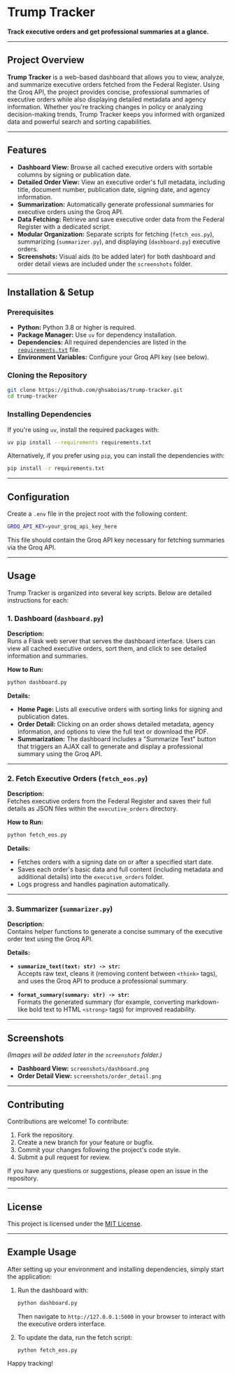 # Trump Tracker

**Track executive orders and get professional summaries at a glance.**

---

## Project Overview

**Trump Tracker** is a web-based dashboard that allows you to view, analyze, and summarize executive orders fetched from the Federal Register. Using the Groq API, the project provides concise, professional summaries of executive orders while also displaying detailed metadata and agency information. Whether you're tracking changes in policy or analyzing decision-making trends, Trump Tracker keeps you informed with organized data and powerful search and sorting capabilities.

---

## Features

- **Dashboard View:** Browse all cached executive orders with sortable columns by signing or publication date.
- **Detailed Order View:** View an executive order's full metadata, including title, document number, publication date, signing date, and agency information.
- **Summarization:** Automatically generate professional summaries for executive orders using the Groq API.
- **Data Fetching:** Retrieve and save executive order data from the Federal Register with a dedicated script.
- **Modular Organization:** Separate scripts for fetching (`fetch_eos.py`), summarizing (`summarizer.py`), and displaying (`dashboard.py`) executive orders.
- **Screenshots:** Visual aids (to be added later) for both dashboard and order detail views are included under the `screenshots` folder.

---

## Installation & Setup

### Prerequisites

- **Python:** Python 3.8 or higher is required.
- **Package Manager:** Use `uv` for dependency installation.
- **Dependencies:** All required dependencies are listed in the [`requirements.txt`](requirements.txt) file.
- **Environment Variables:** Configure your Groq API key (see below).

### Cloning the Repository

```bash
git clone https://github.com/ghsaboias/trump-tracker.git
cd trump-tracker
```

### Installing Dependencies

If you're using `uv`, install the required packages with:

```bash
uv pip install --requirements requirements.txt
```

Alternatively, if you prefer using `pip`, you can install the dependencies with:

```bash
pip install -r requirements.txt
```

---

## Configuration

Create a `.env` file in the project root with the following content:

```bash
GROQ_API_KEY=your_groq_api_key_here
```

This file should contain the Groq API key necessary for fetching summaries via the Groq API.

---

## Usage

Trump Tracker is organized into several key scripts. Below are detailed instructions for each:

### 1. Dashboard (`dashboard.py`)

**Description:**  
Runs a Flask web server that serves the dashboard interface. Users can view all cached executive orders, sort them, and click to see detailed information and summaries.

**How to Run:**

```bash
python dashboard.py
```

**Details:**

- **Home Page:** Lists all executive orders with sorting links for signing and publication dates.
- **Order Detail:** Clicking on an order shows detailed metadata, agency information, and options to view the full text or download the PDF.
- **Summarization:** The dashboard includes a "Summarize Text" button that triggers an AJAX call to generate and display a professional summary using the Groq API.

---

### 2. Fetch Executive Orders (`fetch_eos.py`)

**Description:**  
Fetches executive orders from the Federal Register and saves their full details as JSON files within the `executive_orders` directory.

**How to Run:**

```bash
python fetch_eos.py
```

**Details:**

- Fetches orders with a signing date on or after a specified start date.
- Saves each order's basic data and full content (including metadata and additional details) into the `executive_orders` folder.
- Logs progress and handles pagination automatically.

---

### 3. Summarizer (`summarizer.py`)

**Description:**  
Contains helper functions to generate a concise summary of the executive order text using the Groq API.

**Details:**

- **`summarize_text(text: str) -> str`:**  
  Accepts raw text, cleans it (removing content between `<think>` tags), and uses the Groq API to produce a professional summary.
  
- **`format_summary(summary: str) -> str`:**  
  Formats the generated summary (for example, converting markdown-like bold text to HTML `<strong>` tags) for improved readability.

---

## Screenshots

*(Images will be added later in the `screenshots` folder.)*

- **Dashboard View:** `screenshots/dashboard.png`
- **Order Detail View:** `screenshots/order_detail.png`

---

## Contributing

Contributions are welcome! To contribute:

1. Fork the repository.
2. Create a new branch for your feature or bugfix.
3. Commit your changes following the project's code style.
4. Submit a pull request for review.

If you have any questions or suggestions, please open an issue in the repository.

---

## License

This project is licensed under the [MIT License](LICENSE).

---

## Example Usage

After setting up your environment and installing dependencies, simply start the application:

1. Run the dashboard with:
   
   ```bash
   python dashboard.py
   ```
   
   Then navigate to `http://127.0.0.1:5000` in your browser to interact with the executive orders interface.

2. To update the data, run the fetch script:

   ```bash
   python fetch_eos.py
   ```

Happy tracking!
